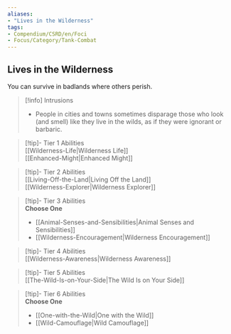 ```yaml
---
aliases:
- "Lives in the Wilderness"
tags:
- Compendium/CSRD/en/Foci
- Focus/Category/Tank-Combat
---
```


  
## Lives in the Wilderness  
You can survive in badlands where others perish.  

>[!info] Intrusions  
>- People in cities and towns sometimes disparage those who look (and smell) like they live in the wilds, as if they were ignorant or barbaric.  


>[!tip]- Tier 1 Abilities  
> [[Wilderness-Life|Wilderness Life]]  
> [[Enhanced-Might|Enhanced Might]]  


>[!tip]- Tier 2 Abilities  
> [[Living-Off-the-Land|Living Off the Land]]  
> [[Wilderness-Explorer|Wilderness Explorer]]  


>[!tip]- Tier 3 Abilities  
> **Choose One**  
>- [[Animal-Senses-and-Sensibilities|Animal Senses and Sensibilities]]  
>- [[Wilderness-Encouragement|Wilderness Encouragement]]  


>[!tip]- Tier 4 Abilities  
> [[Wilderness-Awareness|Wilderness Awareness]]  


>[!tip]- Tier 5 Abilities  
> [[The-Wild-Is-on-Your-Side|The Wild Is on Your Side]]  


>[!tip]- Tier 6 Abilities  
> **Choose One**  
>- [[One-with-the-Wild|One with the Wild]]  
>- [[Wild-Camouflage|Wild Camouflage]]
